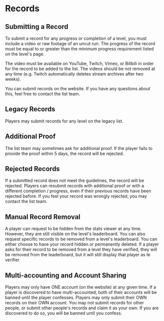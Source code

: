 # Records

## Submitting a Record

To submit a record for any progress or completion of a level, you must include a video or raw footage of an uncut run. The progress of the record must be equal to or greater than the minimum progress requirement listed on the level's page.

The video must be available on YouTube, Twitch, Vimeo, or Bilibili in order for the record to be added to the list. The videos should be not removed at any time (e.g. Twitch automatically deletes stream archives after two weeks).

You can submit records on the website. If you have any questions about this, feel free to contact the list team.

## Legacy Records

Players may submit records for any level on the legacy list.

## Additional Proof

The list team may sometimes ask for additional proof. If the player fails to provide the proof within 5 days, the record will be rejected.

## Rejected Records

If a submitted record does not meet the guidelines, the record will be rejected.
Players can resubmit records with additional proof or with a different completion / progress, even if their previous records have been rejected before. If you feel your record was wrongly rejected, you may contact the list team.

## Manual Record Removal

A player can request to be hidden from the stats viewer at any time. However, they are still visible on the level's leaderboard. You can also request specific records to be removed from a level's leaderboard. You can either choose to have your record hidden or permanently deleted. If a player asks for their record to be removed from a level they have verified, they will be removed from the leaderboard, but it will still display that player as te verifier.

## Multi-accounting and Account Sharing

Players may only have ONE account (on the website) at any given time. If a player is discovered to have multi-accounted, both of their accounts will be banned until the player confesses. Players may only submit their OWN records on their OWN account. You may not submit records for other people, or submit other people's records and claim it as your own. If you are discovered to do so, you will be banned until you confess.
